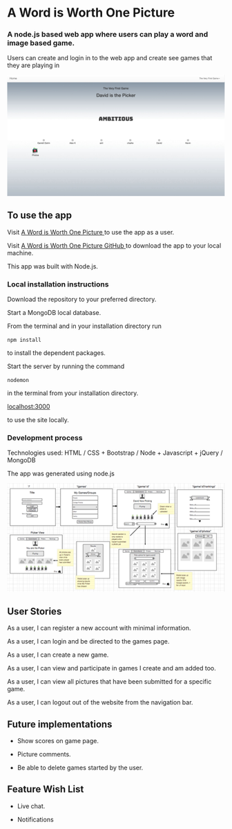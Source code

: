 # A Word is Worth One Picture

### A node.js based web app where users can play a word and image based game.

Users can create and login in to the web app and create see games that they are playing in

![Sample of application](./sample.png)

## To use the app

Visit [A Word is Worth One Picture ](https://infinite-eyrie-42957.herokuapp.com )to use the app as a user.

Visit [A Word is Worth One Picture GitHub ](https://github.com/djw11192/Project-3) to download the app to your local machine.

This app was built with Node.js.

### Local installation instructions

Download the repository to your preferred directory.

 Start a MongoDB local database.

 From the terminal and in your installation directory run

 `npm install`

 to install the dependent packages.

 Start the server by running the command

 `nodemon`

 in the terminal from your installation directory.

 [localhost:3000 ](localhost:3000)

 to use the site locally.

### Development process

Technologies used: HTML / CSS + Bootstrap / Node + Javascript + jQuery / MongoDB

The app was generated using node.js

![Mockup of layout](./wireframe.png)

## User Stories

As a user, I can register a new account with minimal information.

As a user, I can login and be directed to the games page.

As a user, I can create a new game.

As a user, I can view and participate in games I create and am added too.

As a user, I can view all pictures that have been submitted for a specific game.

As a user, I can logout out of the website from the navigation bar.

## Future implementations

* Show scores on game page.

* Picture comments.

* Be able to delete games started by the user.

## Feature Wish List

* Live chat.

* Notifications
